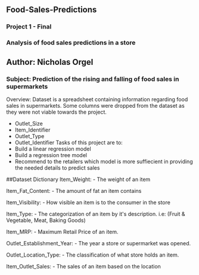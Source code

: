 ## Food-Sales-Predictions
### Project 1 - Final
### Analysis of food sales predictions in a store

Author: Nicholas Orgel
---
### **Subject**: Prediction of the rising and falling of food sales in supermarkets
Overview:
Dataset is a spreadsheet containing information regarding food sales in supermarkets.
Some columns were dropped from the dataset as they were not viable towards the project.
- Outlet_Size
- Item_Identifier
- Outlet_Type
- Outlet_Identifier
Tasks of this project are to:
- Build a linear regression model
- Build a regression tree model
- Recommend to the retailers which model is more suffiecient in providing the needed details to predict sales

##Dataset Dictionary
Item_Weight: - The weight of an item

Item_Fat_Content: - The amount of fat an item contains

Item_Visibility: - How visible an item is to the consumer in the store

Item_Type: - The categorization of an item by it's description. i.e: (Fruit & Vegetable, Meat, Baking Goods)

Item_MRP: - Maximum Retail Price of an item.

Outlet_Establishment_Year: - The year a store or supermarket was opened.

Outlet_Location_Type: - The classification of what store holds an item.

Item_Outlet_Sales: - The sales of an item based on the location

